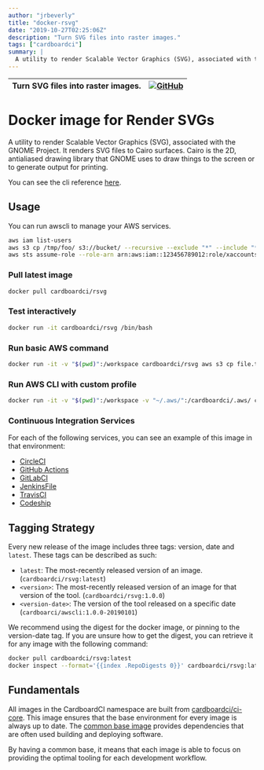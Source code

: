 ```yaml
---
author: "jrbeverly"
title: "docker-rsvg"
date: "2019-10-27T02:25:06Z"
description: "Turn SVG files into raster images."
tags: ["cardboardci"]
summary: |
  A utility to render Scalable Vector Graphics (SVG), associated with the GNOME Project. It renders SVG files to Cairo surfaces. Cairo is the 2D, antialiased drawing library that GNOME uses to draw things to the screen or to generate output for printing. You can see the cli reference [here](https://github.com/GNOME/librsvg).
---
```


| Turn SVG files into raster images. | [![GitHub](https://img.shields.io/badge/GitHub-%23121011.svg?logo=github&logoColor=white)](https://github.com/cardboardci/docker-rsvg) |
| :-------- | -------: |


# Docker image for Render SVGs

A utility to render Scalable Vector Graphics (SVG), associated with the GNOME Project. It renders SVG files to Cairo surfaces. Cairo is the 2D, antialiased drawing library that GNOME uses to draw things to the screen or to generate output for printing.

You can see the cli reference [here](https://github.com/GNOME/librsvg).

## Usage

You can run awscli to manage your AWS services.

```bash
aws iam list-users
aws s3 cp /tmp/foo/ s3://bucket/ --recursive --exclude "*" --include "*.jpg"
aws sts assume-role --role-arn arn:aws:iam::123456789012:role/xaccounts3access --role-session-name s3-access-example
```

### Pull latest image

```bash
docker pull cardboardci/rsvg
```

### Test interactively

```bash
docker run -it cardboardci/rsvg /bin/bash
```

### Run basic AWS command

```bash
docker run -it -v "$(pwd)":/workspace cardboardci/rsvg aws s3 cp file.txt s3://bucket/file.txt
```

### Run AWS CLI with custom profile

```bash
docker run -it -v "$(pwd)":/workspace -v "~/.aws/":/cardboardci/.aws/ cardboardci/rsvg aws s3 cp file.txt s3://bucket/file.txt
```

### Continuous Integration Services

For each of the following services, you can see an example of this image in that environment:

* [CircleCI](usages/circleci)
* [GitHub Actions](usages/github)
* [GitLabCI](usages/gitlabci)
* [JenkinsFile](usages/jenkins)
* [TravisCI](usages/travisci)
* [Codeship](usages/codeship)

## Tagging Strategy

Every new release of the image includes three tags: version, date and `latest`. These tags can be described as such:

* `latest`: The most-recently released version of an image. (`cardboardci/rsvg:latest`)
* `<version>`: The most-recently released version of an image for that version of the tool. (`cardboardci/rsvg:1.0.0`)
* `<version-date>`: The version of the tool released on a specific date (`cardboarci/awscli:1.0.0-20190101`)

We recommend using the digest for the docker image, or pinning to the version-date tag. If you are unsure how to get the digest, you can retrieve it for any image with the following command:

```bash
docker pull cardboardci/rsvg:latest
docker inspect --format='{{index .RepoDigests 0}}' cardboardci/rsvg:latest
```

## Fundamentals

All images in the CardboardCI namespace are built from [cardboardci/ci-core](https://hub.docker.com/r/cardboardci/ci-core). This image ensures that the base environment for every image is always up to date. The [common base image](https://cardboardci.jrbeverly.dev/core/) provides dependencies that are often used building and deploying software.

By having a common base, it means that each image is able to focus on providing the optimal tooling for each development workflow.
